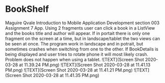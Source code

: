 # BookShelf
Maguire Qvale Introduction to Mobile Application Development section 003 Assignment 7 App. 
Using 2 fragments user can click a book in a ListView and the books title and author will appear. If in portait there is only one fragment on the screen at a time, but in landscape/tablet the two views can be seen at once. The program work in landscape and in potrait, but sometimes crashes when switching from one to the other. If BookDetails is being displayed and user tries to rotate phone it will most likely crash. Problem does not happen when using a tablet.
![TEXT](Screen Shot 2020-03-28 at 11.39.24 PM.png) ![TEXT](Screen Shot 2020-03-28 at 11.41.13 PM.png) ![TEXT](Screen Shot 2020-03-28 at 11.41.21 PM.png) ![TEXT](Screen Shot 2020-03-28 at 11.41.35 PM.png)

